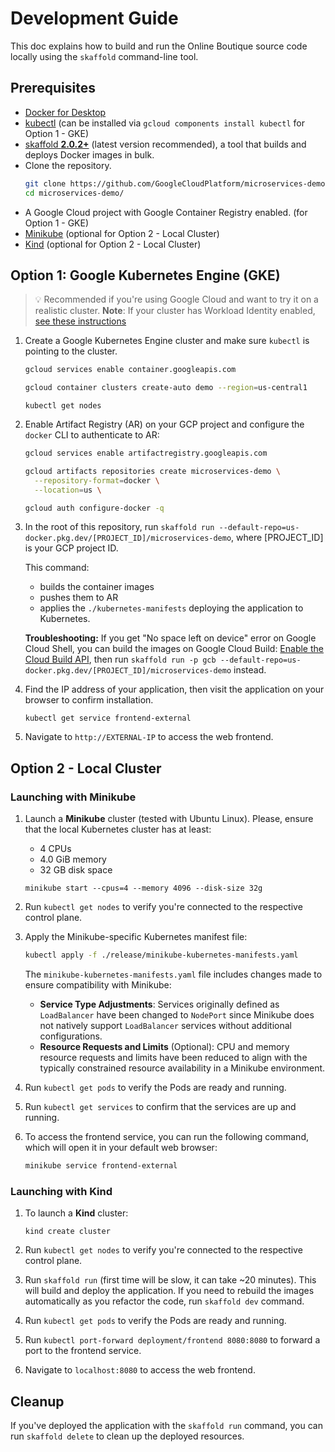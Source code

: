 # Development Guide 

This doc explains how to build and run the Online Boutique source code locally using the `skaffold` command-line tool.  

## Prerequisites

- [Docker for Desktop](https://www.docker.com/products/docker-desktop)
- [kubectl](https://kubernetes.io/docs/tasks/tools/) (can be installed via `gcloud components install kubectl` for Option 1 - GKE)
- [skaffold **2.0.2+**](https://skaffold.dev/docs/install/) (latest version recommended), a tool that builds and deploys Docker images in bulk. 
- Clone the repository.
    ```sh
    git clone https://github.com/GoogleCloudPlatform/microservices-demo
    cd microservices-demo/
    ```
- A Google Cloud project with Google Container Registry enabled. (for Option 1 - GKE)
- [Minikube](https://minikube.sigs.k8s.io/docs/start/) (optional for Option 2 - Local Cluster)
- [Kind](https://kind.sigs.k8s.io/) (optional for Option 2 - Local Cluster)

## Option 1: Google Kubernetes Engine (GKE)

> 💡 Recommended if you're using Google Cloud and want to try it on
> a realistic cluster. **Note**: If your cluster has Workload Identity enabled, 
> [see these instructions](https://cloud.google.com/kubernetes-engine/docs/how-to/workload-identity#enable)

1.  Create a Google Kubernetes Engine cluster and make sure `kubectl` is pointing
    to the cluster.

    ```sh
    gcloud services enable container.googleapis.com
    ```

    ```sh
    gcloud container clusters create-auto demo --region=us-central1
    ```

    ```
    kubectl get nodes
    ```

2.  Enable Artifact Registry (AR) on your GCP project and configure the
    `docker` CLI to authenticate to AR:

    ```sh
    gcloud services enable artifactregistry.googleapis.com
    ```

    ```sh
    gcloud artifacts repositories create microservices-demo \
      --repository-format=docker \
      --location=us \
    ```

    ```sh
    gcloud auth configure-docker -q 
    ```

3.  In the root of this repository, run `skaffold run --default-repo=us-docker.pkg.dev/[PROJECT_ID]/microservices-demo`,
    where [PROJECT_ID] is your GCP project ID.

    This command:

    - builds the container images
    - pushes them to AR
    - applies the `./kubernetes-manifests` deploying the application to
      Kubernetes.

    **Troubleshooting:** If you get "No space left on device" error on Google
    Cloud Shell, you can build the images on Google Cloud Build: [Enable the
    Cloud Build
    API](https://console.cloud.google.com/flows/enableapi?apiid=cloudbuild.googleapis.com),
    then run `skaffold run -p gcb --default-repo=us-docker.pkg.dev/[PROJECT_ID]/microservices-demo` instead.

4.  Find the IP address of your application, then visit the application on your
    browser to confirm installation.

        kubectl get service frontend-external

5.  Navigate to `http://EXTERNAL-IP` to access the web frontend.

## Option 2 - Local Cluster 

### Launching with Minikube

1. Launch a **Minikube** cluster (tested with Ubuntu Linux). Please, ensure that the local Kubernetes cluster has at least:
    - 4 CPUs
    - 4.0 GiB memory
    - 32 GB disk space

    ```shell
    minikube start --cpus=4 --memory 4096 --disk-size 32g
    ```

2. Run `kubectl get nodes` to verify you're connected to the respective control plane.

3. Apply the Minikube-specific Kubernetes manifest file:

    ```sh
    kubectl apply -f ./release/minikube-kubernetes-manifests.yaml
    ```

   The `minikube-kubernetes-manifests.yaml` file includes changes made to ensure compatibility with Minikube:
   
   - **Service Type Adjustments**: Services originally defined as `LoadBalancer` have been changed to `NodePort` since Minikube does not natively support `LoadBalancer` services without additional configurations.
   - **Resource Requests and Limits** (Optional): CPU and memory resource requests and limits have been reduced to align with the typically constrained resource availability in a Minikube environment.

4. Run `kubectl get pods` to verify the Pods are ready and running.

5. Run `kubectl get services` to confirm that the services are up and running.

6. To access the frontend service, you can run the following command, which will open it in your default web browser:

    ```sh
    minikube service frontend-external
    ```

### Launching with Kind

1. To launch a **Kind** cluster:

    ```shell
    kind create cluster
    ```

2. Run `kubectl get nodes` to verify you're connected to the respective control plane.

3. Run `skaffold run` (first time will be slow, it can take ~20 minutes).
   This will build and deploy the application. If you need to rebuild the images
   automatically as you refactor the code, run `skaffold dev` command.

4. Run `kubectl get pods` to verify the Pods are ready and running.

5. Run `kubectl port-forward deployment/frontend 8080:8080` to forward a port to the frontend service.

6. Navigate to `localhost:8080` to access the web frontend.

## Cleanup

If you've deployed the application with the `skaffold run` command, you can run
`skaffold delete` to clean up the deployed resources.
